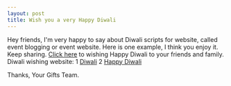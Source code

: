 ```yaml
---
layout: post
title: Wish you a very Happy Diwali
---
```


Hey friends, I'm very happy to say about Diwali scripts for website, called event blogging or event website. Here is one example, I think you enjoy it. Keep sharing. [Click here](https://yourgifts.github.io/diwali) to wishing Happy Diwali to your friends and family.
Diwali wishing website: 
1 [Diwali](https://yourgifts.github.io/diwali)
2 [Happy Diwali](https://yourgifts.github.io/happydiwali) 

Thanks,
Your Gifts Team.

